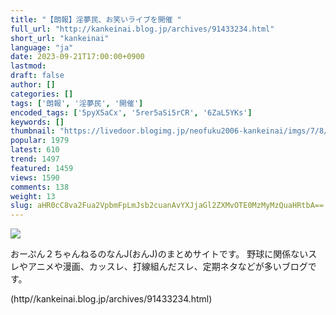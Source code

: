 ```yaml
---
title: "【朗報】淫夢民、お笑いライブを開催 "
full_url: "http://kankeinai.blog.jp/archives/91433234.html"
short_url: "kankeinai"
language: "ja"
date: 2023-09-21T17:00:00+0900
lastmod: 
draft: false
author: []
categories: []
tags: ['朗報', '淫夢民', '開催']
encoded_tags: ['5pyX5aCx', '5rer5aSi5rCR', '6ZaL5YKs']
keywords: []
thumbnail: "https://livedoor.blogimg.jp/neofuku2006-kankeinai/imgs/7/8/7817ed34-s.jpg"
popular: 1979
latest: 610
trend: 1497
featured: 1459
views: 1590
comments: 138
weight: 13
slug: aHR0cC8va2Fua2VpbmFpLmJsb2cuanAvYXJjaGl2ZXMvOTE0MzMyMzQuaHRtbA==
---
```


![](https://livedoor.blogimg.jp/neofuku2006-kankeinai/imgs/7/8/7817ed34-s.jpg)

<div> <p id='blog-description'>おーぷん２ちゃんねるのなんJ(おんJ)のまとめサイトです。 野球に関係ないスレやアニメや漫画、カッスレ、打線組んだスレ、定期ネタなどが多いブログです。</p> </div>

(http//kankeinai.blog.jp/archives/91433234.html)
